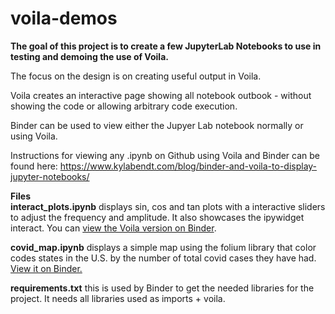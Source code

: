 # voila-demos

**The goal of this project is to create a few JupyterLab Notebooks to use in testing and demoing the use of Voila.**  

The focus on the design is on creating useful output in Voila.  

Voila creates an interactive page showing all notebook outbook - without showing the code or allowing arbitrary code execution.  

Binder can be used to view either the Jupyer Lab notebook normally or using Voila.  

Instructions for viewing any .ipynb on Github using Voila and Binder can be found here: https://www.kylabendt.com/blog/binder-and-voila-to-display-jupyter-notebooks/

**Files**  
**interact_plots.ipynb** displays sin, cos and tan plots with a interactive sliders to adjust the frequency and amplitude.  It also showcases the ipywidget interact.  You can [view the Voila version on Binder](https://mybinder.org/v2/gh/KylaBendt/voila-demos/master?filepath=voila%2Frender%2Finteract_plots.ipynb).  

**covid_map.ipynb** displays a simple map using the folium library that color codes states in the U.S. by the number of total covid cases they have had.  [View it on Binder.](https://mybinder.org/v2/gh/KylaBendt/voila-demos/HEAD?urlpath=voila%2Frender%2Fcovid_map.ipynb)

**requirements.txt** this is used by Binder to get the needed libraries for the project.  It needs all libraries used as imports + voila. 
